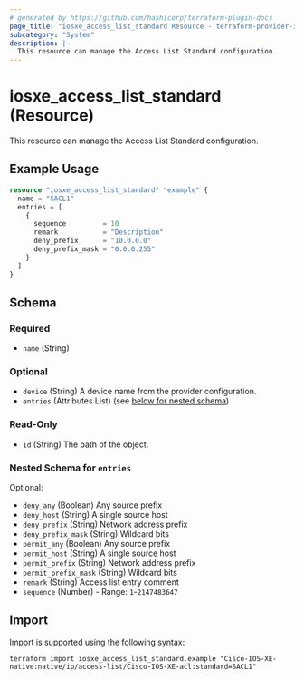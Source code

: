 ```yaml
---
# generated by https://github.com/hashicorp/terraform-plugin-docs
page_title: "iosxe_access_list_standard Resource - terraform-provider-iosxe"
subcategory: "System"
description: |-
  This resource can manage the Access List Standard configuration.
---
```


# iosxe_access_list_standard (Resource)

This resource can manage the Access List Standard configuration.

## Example Usage

```terraform
resource "iosxe_access_list_standard" "example" {
  name = "SACL1"
  entries = [
    {
      sequence         = 10
      remark           = "Description"
      deny_prefix      = "10.0.0.0"
      deny_prefix_mask = "0.0.0.255"
    }
  ]
}
```

<!-- schema generated by tfplugindocs -->
## Schema

### Required

- `name` (String)

### Optional

- `device` (String) A device name from the provider configuration.
- `entries` (Attributes List) (see [below for nested schema](#nestedatt--entries))

### Read-Only

- `id` (String) The path of the object.

<a id="nestedatt--entries"></a>
### Nested Schema for `entries`

Optional:

- `deny_any` (Boolean) Any source prefix
- `deny_host` (String) A single source host
- `deny_prefix` (String) Network address prefix
- `deny_prefix_mask` (String) Wildcard bits
- `permit_any` (Boolean) Any source prefix
- `permit_host` (String) A single source host
- `permit_prefix` (String) Network address prefix
- `permit_prefix_mask` (String) Wildcard bits
- `remark` (String) Access list entry comment
- `sequence` (Number) - Range: `1`-`2147483647`

## Import

Import is supported using the following syntax:

```shell
terraform import iosxe_access_list_standard.example "Cisco-IOS-XE-native:native/ip/access-list/Cisco-IOS-XE-acl:standard=SACL1"
```
